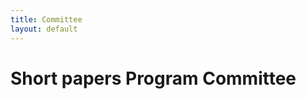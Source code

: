 ```yaml
---
title: Committee
layout: default
---
```


# Short papers Program Committee
<!--
**Peter Baumann**, Jacobs University Bremen<br>
**Khalid Belhajjame**, PSL, Université Paris-Dauphine, LAMSADE<br>
**Ladjel Bellatreche**, LIAS/ENSMA<br>
**Jean Luca Bez**, Lawrence Berkeley National Laboratory<br>
**Suren Byna**, The Ohio State University<br>
**Klemens Böhm**, Karlsruhe Institute of Technology<br>
**Amit Chavan**, University of Maryland<br>
**Joseph Davis**, The University of Sydney<br>
**Bin Dong**, Lawrence Berkeley National Lab, Berkeley, CA, USA<br>
**Eduard Dragut**, Temple University<br>
**Ian Foster**, Argonne National Laboratory & The University of Chicago<br>
**Filippo Furfaro**, DIMES - University of Calabria<br>
**Tingjian Ge**, University of Massachusetts, Lowell<br>
**Lukasz Golab**, University of Waterloo<br>
**Ali Hadian**, Imperial College London<br>
**Peiquan Jin**, University of Science and Technology of China<br>
**Verena Kantere**, University of Ottawa<br>
**Panagiotis Karras**, Aarhus University<br>
**Jinoh Kim**, Texas A&M University-Commerce<br>
**Seokki Lee**, University of Cincinnati<br>
**Jeff Lefevre**, University of California, Santa Cruz<br>
**Ulf Leser**, Institut für Informatik, Humboldt-Universität zu Berlin<br>
**Xin Liang**, University of California, Riverside<br>
**Chuan-Ming Liu**, National Taipei University of Technology<br>
**Mengchi Liu**, Carleton University<br>
**Tanu Malik**, DePaul University<br>
**Federica Mandreoli**, DII - University of Modena<br>
**Kshitij Mehta**, Oak Ridge National Laboratory<br>
**Niccolo Meneghetti**, University of Michigan-Dearborn<br>
**Paolo Missier**, Newcastle University<br>
**Bongki Moon**, Seoul National University<br>
**Alexander Rasin**, DePaul University<br>
**Tore Risch**, Uppsala University<br>
**Florin Rusu**, University of California, Merced<br>
**Iulian Sandu Popa**, DAVID Laboratory, University of Versailles Saint-Quentin & INRIA Saclay-Ile-de-France<br>
**Jagan Sankaranarayanan**, Google<br>
**Maximilian Schüle**, University of Bamberg<br>
**Galen Shipman**, Los Alamos National Laboratory<br>
**Tarique Siddiqui**, Microsoft Research<br>
**Kurt Stockinger**, Zurich University of Applied Sciences<br>
**Houjun Tang**, Lawrence Berkeley National Laboratory<br>
**Douglas Thain**, University of Notre Dame<br>
**Yicheng Tu**, University of South Florida<br>
**Marco Vieira**, University of Coimbra<br>
**Kesheng Wu**, Berkeley Lab<br>
**Zichen Xu**, Nanchang University<br>
**Feng Yu**, Southern Illinois University Carbondale<br>
**Hongfeng Yu**, University of Nebraska-Lincoln<br>
**Chi Zhang**, BRANDEIS UNIVERSITY<br>
**Xuechen Zhang**, Washington State University<br>
**Ming Zhao**, Arizona State University<br>
**Qiang Zhu**, University of Michigan - Dearborn<br>
**Sotirios Ziavras**, New Jersey Institute of Technology<br>
**Jia Zou**, Arizona State University<br>
-->
